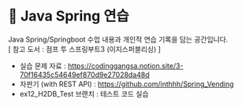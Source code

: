 # 📍 Java Spring 연습
Java Spring/Springboot 수업 내용과 개인적 연습 기록을 담는 공간입니다.<br>
[ 참고 도서 : 점프 투 스프링부트3 (이지스퍼블리싱) ]

- 실습 문제 자료 : https://codinggangsa.notion.site/3-70f16435c54649ef870d9e27028da48d
- 자판기 (with REST API) : https://github.com/inthhh/Spring_Vending
- ex12_H2DB_Test 브랜치 : 테스트 코드 실습
